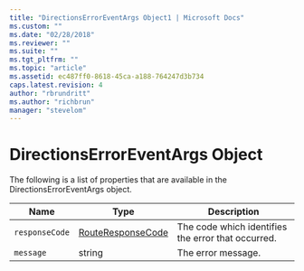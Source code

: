 ```yaml
---
title: "DirectionsErrorEventArgs Object1 | Microsoft Docs"
ms.custom: ""
ms.date: "02/28/2018"
ms.reviewer: ""
ms.suite: ""
ms.tgt_pltfrm: ""
ms.topic: "article"
ms.assetid: ec487ff0-8618-45ca-a188-764247d3b734
caps.latest.revision: 4
author: "rbrundritt"
ms.author: "richbrun"
manager: "stevelom"
---
```

# DirectionsErrorEventArgs Object
The following is a list of properties that are available in the DirectionsErrorEventArgs object.

| Name           | Type              | Description                                        |
|----------------|-------------------|----------------------------------------------------|
| `responseCode` | [RouteResponseCode](../v8-web-control/routeresponsecode-enumeration.md) | The code which identifies the error that occurred. |
| `message`      | string            | The error message.                                 |